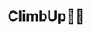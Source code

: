 ---
title: "ClimbUp🧗‍♀️"
layout: category-unit
author_profile: true
permalink: /projects/climbup/
category_title: "climbup"
---